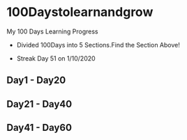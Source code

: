 # 100Daystolearnandgrow
My 100 Days Learning Progress 

- Divided 100Days into 5 Sections.Find the Section Above!

- Streak Day 51 on 1/10/2020

## Day1 - Day20 


## Day21 - Day40


## Day41 - Day60
